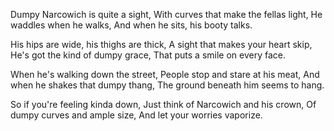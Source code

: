 Dumpy Narcowich is quite a sight,
With curves that make the fellas light,
He waddles when he walks,
And when he sits, his booty talks.

His hips are wide, his thighs are thick,
A sight that makes your heart skip,
He's got the kind of dumpy grace,
That puts a smile on every face.

When he's walking down the street,
People stop and stare at his meat,
And when he shakes that dumpy thang,
The ground beneath him seems to hang.

So if you're feeling kinda down,
Just think of Narcowich and his crown,
Of dumpy curves and ample size,
And let your worries vaporize.

